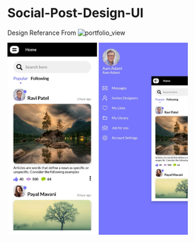 # Social-Post-Design-UI

Design Referance From <img height="30" alt="portfolio_view" src="https://www.uplabs.com/logos/uplabs/default--color.svg"> 

 <img width="40%" alt="portfolio_view" src="https://github.com/ravi84184/Social-Post-Design-UI/blob/master/ss/Screenshot_20190624_143949.jpg">       <img width="40%" alt="portfolio_view" src="https://github.com/ravi84184/Social-Post-Design-UI/blob/master/ss/Screenshot_20190624_143955.jpg">
